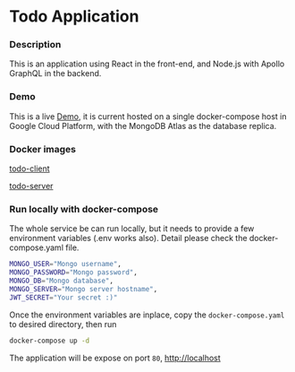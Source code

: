 # Todo Application
### Description
This is an application using React in the front-end, and Node.js with Apollo GraphQL in the backend.

### Demo
This is a live [Demo](http://34.80.91.105), it is current hosted on a single docker-compose host in Google Cloud Platform, with the MongoDB Atlas as the database replica.

### Docker images
[todo-client](https://hub.docker.com/repository/docker/daomaster/todo-client)

[todo-server](https://hub.docker.com/repository/docker/daomaster/todo-server)

### Run locally with docker-compose
The whole service be can run locally, but it needs to provide a few environment variables (.env works also).
Detail please check the docker-compose.yaml file.
```bash
MONGO_USER="Mongo username",
MONGO_PASSWORD="Mongo password",
MONGO_DB="Mongo database",
MONGO_SERVER="Mongo server hostname",
JWT_SECRET="Your secret :)"
```

Once the environment variables are inplace, copy the `docker-compose.yaml` to desired directory,
then run
```bash
docker-compose up -d
```

The application will be expose on port `80`, [http://localhost](http://localhost)